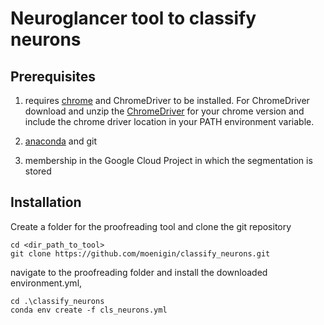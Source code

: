 # Neuroglancer tool to classify neurons

## Prerequisites

1. requires [chrome](https://www.google.com/chrome/) and ChromeDriver to be 
installed. For ChromeDriver download and unzip 
the [ChromeDriver](https://chromedriver.chromium.org/downloads) for your 
chrome version and include the chrome driver location in your PATH environment 
variable. 

2. [anaconda](https://www.anaconda.com/distribution/) and git

3. membership in the Google Cloud Project in which the segmentation is stored

## Installation

Create a folder for the proofreading tool and clone the git repository
```
cd <dir_path_to_tool>
git clone https://github.com/moenigin/classify_neurons.git
```
navigate to the proofreading folder and install the downloaded environment.yml,
```
cd .\classify_neurons
conda env create -f cls_neurons.yml
```
